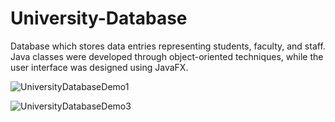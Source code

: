 # University-Database
Database which stores data entries representing students, faculty, and staff. Java classes were developed through object-oriented techniques, while the user interface was designed using JavaFX.

![UniversityDatabaseDemo1](https://github.com/CodeScorcher/University-Database/assets/43505376/d99e3983-e6d8-4414-b8af-c55a403a0168)

![UniversityDatabaseDemo3](https://github.com/CodeScorcher/University-Database/assets/43505376/bfee6f44-f147-463a-a39d-d762e4b2d7a5)
